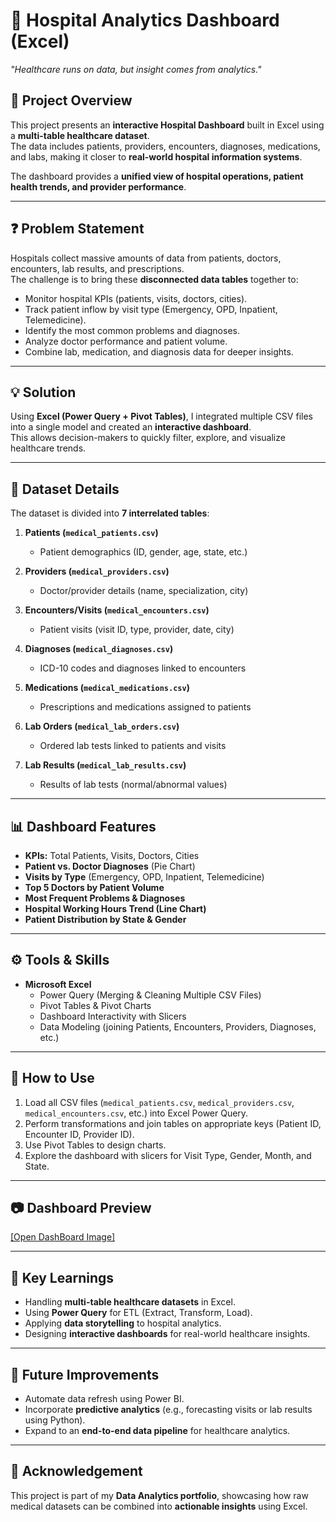 # 🏥 Hospital Analytics Dashboard (Excel)

*"Healthcare runs on data, but insight comes from analytics."*  

## 📌 Project Overview
This project presents an **interactive Hospital Dashboard** built in Excel using a **multi-table healthcare dataset**.  
The data includes patients, providers, encounters, diagnoses, medications, and labs, making it closer to **real-world hospital information systems**.  

The dashboard provides a **unified view of hospital operations, patient health trends, and provider performance**.

---

## ❓ Problem Statement
Hospitals collect massive amounts of data from patients, doctors, encounters, lab results, and prescriptions.  
The challenge is to bring these **disconnected data tables** together to:  
- Monitor hospital KPIs (patients, visits, doctors, cities).  
- Track patient inflow by visit type (Emergency, OPD, Inpatient, Telemedicine).  
- Identify the most common problems and diagnoses.  
- Analyze doctor performance and patient volume.  
- Combine lab, medication, and diagnosis data for deeper insights.  

---

## 💡 Solution
Using **Excel (Power Query + Pivot Tables)**, I integrated multiple CSV files into a single model and created an **interactive dashboard**.  
This allows decision-makers to quickly filter, explore, and visualize healthcare trends.

---

## 📂 Dataset Details
The dataset is divided into **7 interrelated tables**:

1. **Patients (`medical_patients.csv`)**  
   - Patient demographics (ID, gender, age, state, etc.)  

2. **Providers (`medical_providers.csv`)**  
   - Doctor/provider details (name, specialization, city)  

3. **Encounters/Visits (`medical_encounters.csv`)**  
   - Patient visits (visit ID, type, provider, date, city)  

4. **Diagnoses (`medical_diagnoses.csv`)**  
   - ICD-10 codes and diagnoses linked to encounters  

5. **Medications (`medical_medications.csv`)**  
   - Prescriptions and medications assigned to patients  

6. **Lab Orders (`medical_lab_orders.csv`)**  
   - Ordered lab tests linked to patients and visits  

7. **Lab Results (`medical_lab_results.csv`)**  
   - Results of lab tests (normal/abnormal values)  

---

## 📊 Dashboard Features
- **KPIs:** Total Patients, Visits, Doctors, Cities  
- **Patient vs. Doctor Diagnoses** (Pie Chart)  
- **Visits by Type** (Emergency, OPD, Inpatient, Telemedicine)  
- **Top 5 Doctors by Patient Volume**  
- **Most Frequent Problems & Diagnoses**  
- **Hospital Working Hours Trend (Line Chart)**  
- **Patient Distribution by State & Gender**  

---

## ⚙️ Tools & Skills
- **Microsoft Excel**  
  - Power Query (Merging & Cleaning Multiple CSV Files)  
  - Pivot Tables & Pivot Charts  
  - Dashboard Interactivity with Slicers  
  - Data Modeling (joining Patients, Encounters, Providers, Diagnoses, etc.)  

---

## 🚀 How to Use
1. Load all CSV files (`medical_patients.csv`, `medical_providers.csv`, `medical_encounters.csv`, etc.) into Excel Power Query.  
2. Perform transformations and join tables on appropriate keys (Patient ID, Encounter ID, Provider ID).  
3. Use Pivot Tables to design charts.  
4. Explore the dashboard with slicers for Visit Type, Gender, Month, and State.  

---

## 📷 Dashboard Preview
<a href="https://github.com/mohdarif1234/Hospital_management_Analysis_Excel_Dashboard/blob/main/Screenshot%202025-08-20%20183827.png">[Open DashBoard Image]</a>

---

## 📌 Key Learnings
- Handling **multi-table healthcare datasets** in Excel.  
- Using **Power Query** for ETL (Extract, Transform, Load).  
- Applying **data storytelling** to hospital analytics.  
- Designing **interactive dashboards** for real-world healthcare insights.  

---

## 🔮 Future Improvements
- Automate data refresh using Power BI.  
- Incorporate **predictive analytics** (e.g., forecasting visits or lab results using Python).  
- Expand to an **end-to-end data pipeline** for healthcare analytics.  

---

## 🙌 Acknowledgement
This project is part of my **Data Analytics portfolio**, showcasing how raw medical datasets can be combined into **actionable insights** using Excel.
